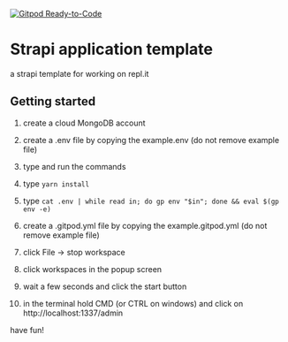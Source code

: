 [![Gitpod Ready-to-Code](https://img.shields.io/badge/Gitpod-Ready--to--Code-blue?logo=gitpod)](https://gitpod.io/#https://github.com/HannahNZ/the-therapy-box) 

# Strapi application template

a strapi template for working on repl.it

## Getting started

1. create a cloud MongoDB account

2. create a .env file by copying the example.env (do not remove example file)

3. type and run the commands

4. type ```yarn install```

5. type ```cat .env | while read in; do gp env "$in"; done && eval $(gp env -e)```

6. create a .gitpod.yml file by copying the example.gitpod.yml (do not remove example file)

7. click File -> stop workspace

8. click workspaces in the popup screen

9. wait a few seconds and click the start button

10. in the terminal hold CMD (or CTRL on windows) and click on http://localhost:1337/admin

have fun!

